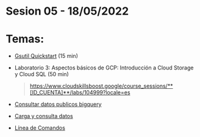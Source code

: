 # Sesion 05 - 18/05/2022

# Temas:

- [Gsutil Quickstart](https://cloud.google.com/storage/docs/discover-object-storage-gsutil) (15 min)

- Laboratorio 3: Aspectos básicos de GCP: Introducción a Cloud Storage y Cloud SQL (50 min)
    > https://www.cloudskillsboost.google/course_sessions/**[ID_CUENTA]**/labs/104999?locale=es

- [Consultar datos publicos bigquery](https://cloud.google.com/bigquery/docs/quickstarts/query-public-dataset-console)

- [Carga y consulta datos](https://cloud.google.com/bigquery/docs/quickstarts/load-data-console)

- [Línea de Comandos](https://cloud.google.com/bigquery/docs/quickstarts/load-data-bq)
